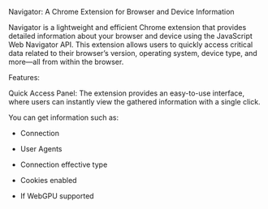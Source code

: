Navigator: A Chrome Extension for Browser and Device Information

Navigator is a lightweight and efficient Chrome extension that provides detailed information about your browser and device using the JavaScript Web Navigator API. This extension allows users to quickly access critical data related to their browser’s version, operating system, device type, and more—all from within the browser.

Features:

Quick Access Panel: The extension provides an easy-to-use interface, where users can instantly view the gathered information with a single click.

You can get information such as:

- Connection

- User Agents 

- Connection effective type

- Cookies enabled

- If WebGPU supported
